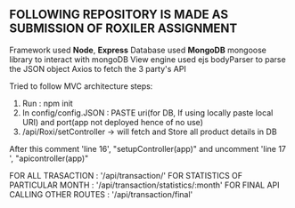 ## FOLLOWING REPOSITORY IS MADE AS SUBMISSION OF ROXILER ASSIGNMENT

Framework used **Node**, **Express**
Database used **MongoDB**
mongoose library to interact with mongoDB
View engine used ejs
bodyParser to parse the JSON object
Axios to fetch the 3 party's API

Tried to follow MVC architecture
steps: 
1) Run : npm init
2) In config/config.JSON : PASTE uri(for DB, If using locally paste local URI) and port(app not deployed hence of no use)
3)  /api/Roxi/setController   -> will fetch and Store all product details in DB

After this comment 'line 16', "setupController(app)"
and uncomment 'line 17 ', "apicontroller(app)"



FOR ALL TRASACTION    :    '/api/transaction/'
FOR STATISTICS OF PARTICULAR MONTH :   '/api/transaction/statistics/:month'
FOR FINAL API CALLING OTHER ROUTES :     '/api/transaction/final'

